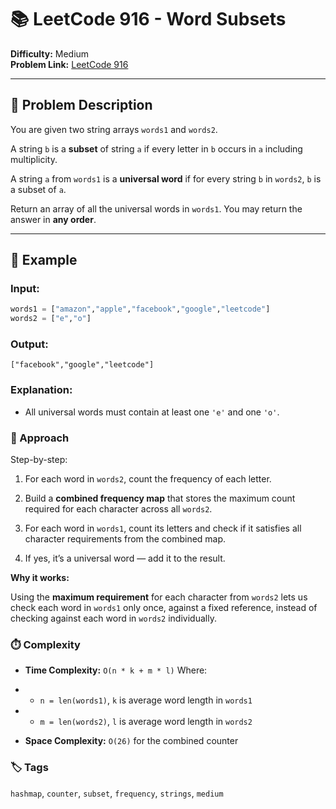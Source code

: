 # 📚 LeetCode 916 - Word Subsets

**Difficulty:** Medium  
**Problem Link:** [LeetCode 916](https://leetcode.com/problems/word-subsets)

---

## 📘 Problem Description

You are given two string arrays `words1` and `words2`.

A string `b` is a **subset** of string `a` if every letter in `b` occurs in `a` including multiplicity.

A string `a` from `words1` is a **universal word** if for every string `b` in `words2`, `b` is a subset of `a`.

Return an array of all the universal words in `words1`. You may return the answer in **any order**.

---

## 🧪 Example

### Input:
```python
words1 = ["amazon","apple","facebook","google","leetcode"]
words2 = ["e","o"]
```

### Output:

`["facebook","google","leetcode"]`

### Explanation:

- All universal words must contain at least one `'e'` and one `'o'`.

### 🚀 Approach

Step-by-step:
1. For each word in `words2`, count the frequency of each letter.

2. Build a **combined frequency map** that stores the maximum count required for each character across all `words2`.

3. For each word in `words1`, count its letters and check if it satisfies all character requirements from the combined map.

4. If yes, it’s a universal word — add it to the result.

**Why it works:**

Using the **maximum requirement** for each character from `words2` lets us check each word in `words1` only once, against a fixed reference, instead of checking against each word in `words2` individually.

###  ⏱️ Complexity

- **Time Complexity:** `O(n * k + m * l)`
Where:

- - `n = len(words1)`, `k` is average word length in `words1`

- - `m = len(words2)`, `l` is average word length in `words2`

- **Space Complexity:** `O(26)` for the combined counter

### 🏷️ Tags

`hashmap`, `counter`, `subset`, `frequency`, `strings`, `medium`